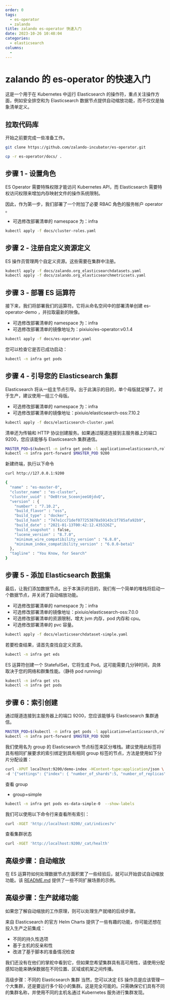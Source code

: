 ```yaml
---
order: 0
tags:
  - es-operator
  - zalando
title: zalando es-operator 快速入门
date: 2023-10-26 10:48:04
categories:
  - elasticsearch
columns:
  -
---
```


# zalando 的 es-operator 的快速入门

这是一个用于在 Kubernetes 中运行 Elasticsearch 的操作符，重点关注操作方面，例如安全排空和为 Elasticsearch 数据节点提供自动缩放功能，而不仅仅是抽象清单定义。

## 拉取代码库

开始之前要完成一些准备工作。

```bash
git clone https://github.com/zalando-incubator/es-operator.git

cp -r es-operator/docs/ .
```

## 步骤 1 - 设置角色

ES Operator 需要特殊权限才能访问 Kubernetes API，而 Elasticsearch 需要特权访问权限来增加内存映射文件的操作系统限制。

因此，作为第一步，我们部署了一个附加了必要 RBAC 角色的服务帐户 operator 。

- 可选修改部署清单的 namespace 为：infra

```bash
kubectl apply -f docs/cluster-roles.yaml
```

## 步骤 2 - 注册自定义资源定义

ES 操作员管理两个自定义资源。这些需要在集群中注册。

```bash
kubectl apply -f docs/zalando.org_elasticsearchdatasets.yaml
kubectl apply -f docs/zalando.org_elasticsearchmetricsets.yaml
```

## 步骤 3 - 部署 ES 运算符

接下来，我们将部署我们的运算符。它将从命名空间中的部署清单创建 es-operator-demo ，并拉取最新的映像。

- 可选修改部署清单的 namespace 为：infra
- 可选修改部署清单的镜像地址为：pixiuio/es-operator:v0.1.4

```bash
kubectl apply -f docs/es-operator.yaml
```

您可以检查它是否已成功启动：

```bash
kubectl -n infra get pods
```

## 步骤 4 - 引导您的 Elasticsearch 集群

Elasticsearch 将从一组主节点引导。出于此演示的目的，单个母版就足够了。对于生产，建议使用一组三个母版。

- 可选修改部署清单的 namespace 为：infra
- 可选修改部署清单的镜像地址：pixiuio/elasticsearch-oss:7.10.2

```bash
kubectl apply -f docs/elasticsearch-cluster.yaml
```

清单还为传输和 HTTP 协议创建服务。如果通过隧道连接到主服务器上的端口 9200，您应该能够与 Elasticsearch 集群通信。

```bash
MASTER_POD=$(kubectl -n infra get pods -l application=elasticsearch,role=master -o custom-columns=:metadata.name --no-headers | head -n 1)
kubectl -n infra port-forward $MASTER_POD 9200
```

新建终端，执行以下命令

```bash
curl http://127.0.0.1:9200

{
  "name" : "es-master-0",
  "cluster_name" : "es-cluster",
  "cluster_uuid" : "OeBtrse_SceonjeeG0jdvQ",
  "version" : {
    "number" : "7.10.2",
    "build_flavor" : "oss",
    "build_type" : "docker",
    "build_hash" : "747e1cc71def077253878a59143c1f785afa92b9",
    "build_date" : "2021-01-13T00:42:12.435326Z",
    "build_snapshot" : false,
    "lucene_version" : "8.7.0",
    "minimum_wire_compatibility_version" : "6.8.0",
    "minimum_index_compatibility_version" : "6.0.0-beta1"
  },
  "tagline" : "You Know, for Search"
}
```

## 步骤 5 - 添加 Elasticsearch 数据集

最后，让我们添加数据节点。出于本演示的目的，我们有一个简单的堆栈将启动一个数据节点，并关闭了自动缩放功能。

- 可选修改部署清单的 namespace 为：infra
- 可选修改部署清单的镜像地址：pixiuio/elasticsearch-oss:7.0.0
- 可选修改部署清单的资源限制，增大 jvm 内存，pod 内存和 cpu。
- 可选修改部署清单的 pvc 容量。

```bash
kubectl apply -f docs/elasticsearchdataset-simple.yaml
```

若要检查结果，请首先查找自定义资源。

```bash
kubectl -n infra get eds
```

ES 运算符创建一个 StatefulSet，它将生成 Pod。这可能需要几分钟时间，具体取决于您的网络和群集性能。（静待 pod running）

```bash
kubectl -n infra get sts
kubectl -n infra get pods
```

## 步骤 6：索引创建

通过隧道连接到主服务器上的端口 9200，您应该能够与 Elasticsearch 集群通信。

```bash
MASTER_POD=$(kubectl -n infra get pods -l application=elasticsearch,role=master -o custom-columns=:metadata.name --no-headers | head -n 1)
kubectl -n infra port-forward $MASTER_POD 9200
```

我们使用名为 group 的 Elasticsearch 节点标签来区分堆栈。建议使用此标签将具有相同扩展要求的索引绑定到具有相同 group 标签的节点，方法是使用如下分片分配设置：

```bash
curl -XPUT localhost:9200/demo-index -HContent-type:application/json \
-d '{"settings": {"index": { "number_of_shards":5, "number_of_replicas":0, "routing.allocation.include.group": "simple"}}}'
```

查看 group

- group=simple

```bash
kubectl -n infra get pods es-data-simple-0  --show-labels
```

我们可以使用以下命令行来查看所有索引：

```bash
curl -XGET 'http://localhost:9200/_cat/indices?v'
```

查看集群状态

```bash
curl -XGET 'http://localhost:9200/_cat/health'
```

## 高级步骤：自动缩放

在 ES 运算符如何处理数据节点方面积累了一些经验后，就可以开始尝试自动缩放功能。该 [README.md](https://github.com/zalando-incubator/es-operator/tree/master#example-1) 提供了一些不同扩展场景的示例。

## 高级步骤：生产就绪功能

如果您了解自动缩放的工作原理，则可以处理生产就绪的后续步骤。

来自 Elasticsearch 的官方 Helm Charts 提供了一些有趣的功能，你可能还想在投入生产之前集成：

- 不同的持久性选项
- 基于主机的反亲和性
- 改进了基于脚本的准备情况检查

我们还没有在他们的掌舵中看到它，但如果您希望集群具有高可用性，请使用分配感知功能来确保数据在不同位置、区域或机架之间传播。

高级步骤：不同的 Elasticsearch 集群
当然，您可以决定 ES 操作员是应该管理一个大集群，还是要运行多个较小的集群。这是完全可能的。只需确保它们具有不同的集群名称，并使用不同的主机名通过 Kubernetes 服务进行集群发现。

